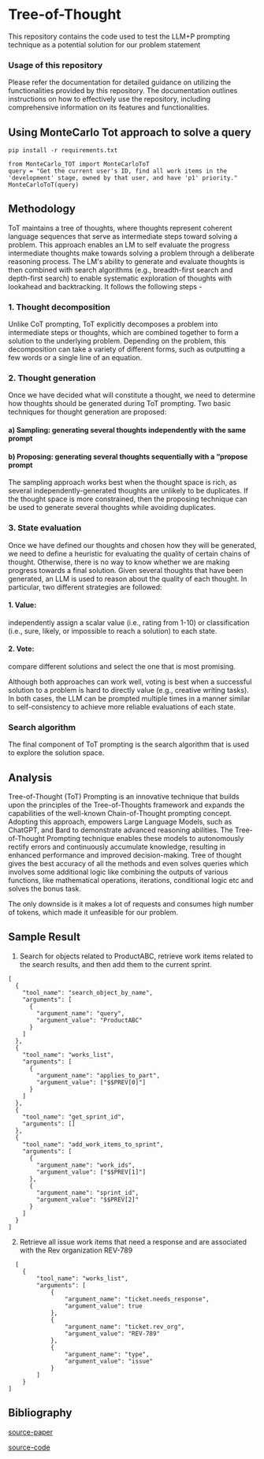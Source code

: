 # Tree-of-Thought
This repository contains the code used to test the LLM+P prompting technique as a potential solution for our problem statement

### Usage of this repository 
Please refer the documentation for detailed guidance on utilizing the functionalities provided by this repository. The documentation outlines instructions on how to effectively use the repository, including comprehensive information on its features and functionalities. 

## Using MonteCarlo Tot approach to solve a query
`pip install -r requirements.txt`


```
from MonteCarlo_TOT import MonteCarloToT
query = "Get the current user's ID, find all work items in the 'development' stage, owned by that user, and have 'p1' priority."
MonteCarloToT(query)
```

## Methodology
ToT maintains a tree of thoughts, where thoughts represent coherent language sequences that serve as intermediate steps toward solving a problem. This approach enables an LM to self evaluate the progress intermediate thoughts make towards solving a problem through a deliberate reasoning process. The LM's ability to generate and evaluate thoughts is then combined with search algorithms (e.g., breadth-first search and depth-first search) to enable systematic exploration of thoughts with lookahead and backtracking. It follows the following steps -


### 1. Thought decomposition 
Unlike CoT prompting, ToT explicitly decomposes a problem into intermediate steps or thoughts, which are combined together to form a solution to the underlying problem. Depending on the problem, this decomposition can take a variety of different forms, such as outputting a few words or a single line of an equation.


### 2. Thought generation  
Once we have decided what will constitute a thought, we need to determine how thoughts should be generated during ToT prompting. Two basic techniques for thought generation are proposed:
#### a) Sampling: generating several thoughts independently with the same prompt
#### b) Proposing: generating several thoughts sequentially with a “propose prompt
The sampling approach works best when the thought space is rich, as several independently-generated thoughts are unlikely to be duplicates. If the thought space is more constrained, then the proposing technique can be used to generate several thoughts while avoiding duplicates.


### 3. State evaluation  
Once we have defined our thoughts and chosen how they will be generated, we need to define a heuristic for evaluating the quality of certain chains of thought. Otherwise, there is no way to know whether we are making progress towards a final solution. Given several thoughts that have been generated, an LLM is used to reason about the quality of each thought. In particular, two different strategies are followed:
#### 1. Value: 
independently assign a scalar value (i.e., rating from 1-10) or classification (i.e., sure, likely, or impossible to reach a solution) to each state.
#### 2. Vote: 
compare different solutions and select the one that is most promising.

Although both approaches can work well, voting is best when a successful solution
to a problem is hard to directly value (e.g., creative writing tasks). In both cases,
the LLM can be prompted multiple times in a manner similar to self-consistency to
achieve more reliable evaluations of each state.

### Search algorithm 
The final component of ToT prompting is the search algorithm
that is used to explore the solution space.


## Analysis
Tree-of-Thought (ToT) Prompting is an innovative technique that builds upon the principles of the Tree-of-Thoughts framework and expands the capabilities of the well-known Chain-of-Thought prompting concept. Adopting this approach, empowers Large Language Models, such as ChatGPT, and Bard to demonstrate advanced reasoning abilities. The Tree-of-Thought Prompting technique enables these models to autonomously rectify errors and continuously accumulate knowledge, resulting in enhanced performance and improved decision-making. Tree of thought gives the best accuracy of all the methods and even solves queries which involves some additional logic like combining the outputs of various functions, like mathematical operations, iterations, conditional logic etc and solves the bonus task. 

The only downside is it makes a lot of requests and consumes high number of tokens, which made it unfeasible for our problem. 


## Sample Result
1. Search for objects related to ProductABC, retrieve work items related to the search results, and then add them to the current sprint.
```
[
  {
    "tool_name": "search_object_by_name",
    "arguments": [
      {
        "argument_name": "query",
        "argument_value": "ProductABC"
      }
    ]
  },
  {
    "tool_name": "works_list",
    "arguments": [
      {
        "argument_name": "applies_to_part",
        "argument_value": ["$$PREV[0]"]
      }
    ]
  },
  {
    "tool_name": "get_sprint_id",
    "arguments": []
  },
  {
    "tool_name": "add_work_items_to_sprint",
    "arguments": [
      {
        "argument_name": "work_ids",
        "argument_value": ["$$PREV[1]"]
      },
      {
        "argument_name": "sprint_id",
        "argument_value": "$$PREV[2]"
      }
    ]
  }
]
```

2. Retrieve all issue work items that need a response and are associated with the Rev organization REV-789
```
  [
    {
        "tool_name": "works_list",
        "arguments": [
            {
                "argument_name": "ticket.needs_response",
                "argument_value": true
            },
            {
                "argument_name": "ticket.rev_org",
                "argument_value": "REV-789"
            },
            {
                "argument_name": "type",
                "argument_value": "issue"
            }
        ]
    }
]
```


## Bibliography
[source-paper](https://arxiv.org/pdf/2305.10601.pdf)

[source-code](https://github.com/kyegomez/tree-of-thoughts)
